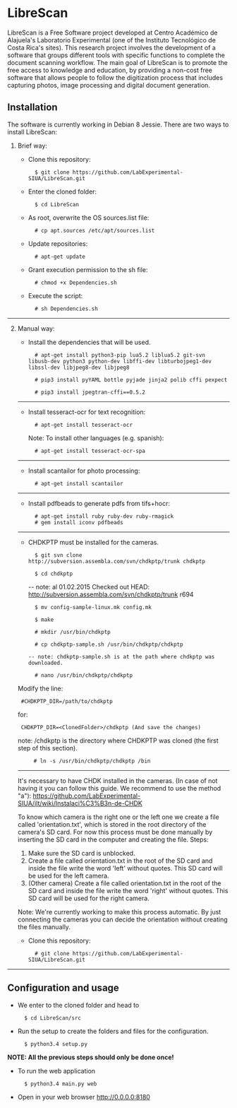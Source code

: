 # LibreScan

LibreScan is a Free Software project developed at Centro Académico de Alajuela's Laboratorio Experimental (one of the Instituto Tecnológico de Costa Rica's sites). This research project involves the development of a software that groups different tools with specific functions to complete the document scanning workflow. The main goal of LibreScan is to promote the free access to knowledge and education, by providing a non-cost free software that allows people to follow the digitization process that includes capturing photos, image processing and digital document generation.

## Installation

The software is currently working in Debian 8 Jessie. There are two ways to install LibreScan:

1. Brief way:

	- Clone this repository:
	
			$ git clone https://github.com/LabExperimental-SIUA/LibreScan.git
	
	- Enter the cloned folder:
	
			$ cd LibreScan
	
	- As root, overwrite the OS sources.list file:
	
			# cp apt.sources /etc/apt/sources.list

	- Update repositories:

			# apt-get update
	
	- Grant execution permission to the sh file:
	
			# chmod +x Dependencies.sh
	
	- Execute the script:
	
			# sh Dependencies.sh
--------------------------------------------------------------------------------------------

2. Manual way:

	- Install the dependencies that will be used.
			
			# apt-get install python3-pip lua5.2 liblua5.2 git-svn libusb-dev python3 python-dev libffi-dev libturbojpeg1-dev libssl-dev libjpeg8-dev libjpeg8
	
			# pip3 install pyYAML bottle pyjade jinja2 polib cffi pexpect
	
			# pip3 install jpegtran-cffi==0.5.2
	
	--------------------------------------------------------------------------------------------
	
	- Install tesseract-ocr for text recognition:
	
			# apt-get install tesseract-ocr
	
		Note: To install other languages (e.g. spanish): 
	
			# apt-get install tesseract-ocr-spa 
	
	--------------------------------------------------------------------------------------------
	
	- Install scantailor for photo processing:
	
			# apt-get install scantailor
	
	--------------------------------------------------------------------------------------------
	
	- Install pdfbeads to generate pdfs from tifs+hocr:
	
			# apt-get install ruby ruby-dev ruby-rmagick 
			# gem install iconv pdfbeads
	
	
	--------------------------------------------------------------------------------------------
	- CHDKPTP must be installed for the cameras.
	
			$ git svn clone http://subversion.assembla.com/svn/chdkptp/trunk chdkptp
	
			$ cd chdkptp
	
	    -- note: al 01.02.2015 Checked out HEAD:
	       http://subversion.assembla.com/svn/chdkptp/trunk r694
	
			$ mv config-sample-linux.mk config.mk
	
			$ make
	
			# mkdir /usr/bin/chdkptp
	
			# cp chdkptp-sample.sh /usr/bin/chdkptp/chdkptp
	
	      -- note: chdkptp-sample.sh is at the path where chdkptp was downloaded.
	
			# nano /usr/bin/chdkptp/chdkptp
	
	Modify the line:
	
	    #CHDKPTP_DIR=/path/to/chdkptp
	
	for: 
		
		CHDKPTP_DIR=<ClonedFolder>/chdkptp (And save the changes)
	
	note: /chdkptp is the directory where CHDKPTP was cloned (the first step of this section). 
	
			# ln -s /usr/bin/chdkptp/chdkptp /bin
	
	--------------------------------------------------------------------------------------------
	
	It's necessary to have CHDK installed in the cameras. (In case of not having it you can follow this guide. We recommend to use the method "a"):
	https://github.com/LabExperimental-SIUA/ilt/wiki/Instalaci%C3%B3n-de-CHDK 
	
	To know which camera is the right one or the left one we create a file called
	'orientation.txt', which is stored in the root directory of the camera's SD card.
	For now this process must be done manually by inserting the SD card in 
	the computer and creating the file. Steps:
	
	1. Make sure the SD card is unblocked.
	2. Create a file called orientation.txt in the root of the SD card and
	inside the file write the word 'left' without quotes. This SD card will
	be used for the left camera.
	3. (Other camera) Create a file called orientation.txt in the root of the SD card and
	inside the file write the word 'right' without quotes. This SD card will
	be used for the right camera.
	
	Note: We're currently working to make this process automatic.
	By just connecting the cameras you can decide the orientation
	without creating the files manually.

	- Clone this repository:

			# git clone https://github.com/LabExperimental-SIUA/LibreScan.git

--------------------------------------------------------------------------------------------
## Configuration and usage

- We enter to the cloned folder and head to

		$ cd LibreScan/src

- Run the setup to create the folders and files for the configuration.

		$ python3.4 setup.py
		
**NOTE: All the previous steps should only be done once!**
		
- To run the web application

		$ python3.4 main.py web

- Open in your web browser http://0.0.0.0:8180

